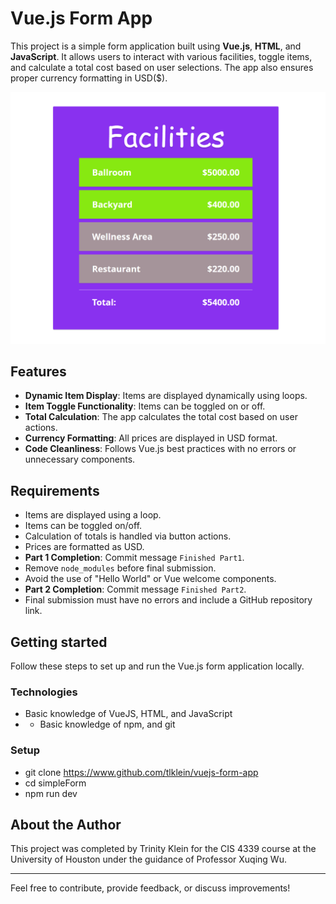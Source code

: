 # Vue.js Form App

This project is a simple form application built using **Vue.js**, **HTML**, and **JavaScript**. It allows users to interact with various facilities, toggle items, and calculate a total cost based on user selections. The app also ensures proper currency formatting in USD($).

![Screenshot](stock-1.png)

## Features
- **Dynamic Item Display**: Items are displayed dynamically using loops.
- **Item Toggle Functionality**: Items can be toggled on or off.
- **Total Calculation**: The app calculates the total cost based on user actions.
- **Currency Formatting**: All prices are displayed in USD format.
- **Code Cleanliness**: Follows Vue.js best practices with no errors or unnecessary components.

## Requirements
- Items are displayed using a loop.
- Items can be toggled on/off.
- Calculation of totals is handled via button actions.
- Prices are formatted as USD.
- **Part 1 Completion**: Commit message `Finished Part1`.
- Remove `node_modules` before final submission.
- Avoid the use of "Hello World" or Vue welcome components.
- **Part 2 Completion**: Commit message `Finished Part2`.
- Final submission must have no errors and include a GitHub repository link.

## Getting started
Follow these steps to set up and run the Vue.js form application locally.

### Technologies
- Basic knowledge of VueJS, HTML, and JavaScript
- - Basic knowledge of npm, and git
### Setup
- git clone https://www.github.com/tlklein/vuejs-form-app
- cd simpleForm
- npm run dev

## About the Author
This project was completed by Trinity Klein for the CIS 4339 course at the University of Houston under the guidance of Professor Xuqing Wu. 

---

Feel free to contribute, provide feedback, or discuss improvements!
